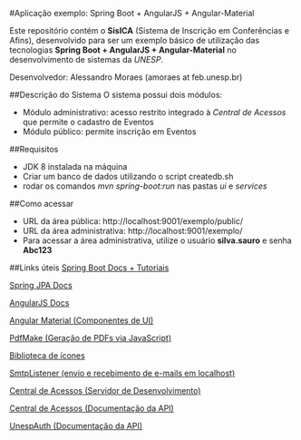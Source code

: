 #Aplicação exemplo: Spring Boot + AngularJS + Angular-Material

Este repositório contém o **SisICA** (Sistema de Inscrição em Conferências e Afins), desenvolvido para ser um exemplo básico de utilização das tecnologias **Spring Boot + AngularJS + Angular-Material** no desenvolvimento de sistemas da *UNESP*.

Desenvolvedor: Alessandro Moraes (amoraes at feb.unesp.br)

##Descrição do Sistema
O sistema possui dois módulos:
* Módulo administrativo: acesso restrito integrado à _Central de Acessos_ que permite o cadastro de Eventos
* Módulo público: permite inscrição em Eventos

##Requisitos
* JDK 8 instalada na máquina
* Criar um banco de dados utilizando o script createdb.sh
* rodar os comandos *mvn spring-boot:run* nas pastas *ui* e *services*

##Como acessar
* URL da área pública: http://localhost:9001/exemplo/public/
* URL da área administrativa: http://localhost:9001/exemplo/
* Para acessar a área administrativa, utilize o usuário **silva.sauro** e senha **Abc123**

##Links úteis
[Spring Boot Docs + Tutoriais](https://spring.io/docs)

[Spring JPA Docs](http://docs.spring.io/spring-data/jpa/docs/current/reference/html/)

[AngularJS Docs](https://docs.angularjs.org/api)

[Angular Material (Componentes de UI)](https://material.angularjs.org/latest/)

[PdfMake (Geração de PDFs via JavaScript)](https://github.com/bpampuch/pdfmake)

[Biblioteca de ícones](https://material.io/icons/)

[SmtpListener (envio e recebimento de e-mails em localhost)](https://github.com/amoraes/smtplistener)

[Central de Acessos (Servidor de Desenvolvimento)](https://centraldev.unesp.br)

[Central de Acessos (Documentação da API)](https://centraldev.unesp.br/central-services/docs/)

[UnespAuth (Documentação da API)](https://centraldev.unesp.br/docs/)
		
